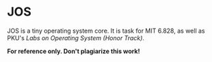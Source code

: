 # JOS
JOS is a tiny operating system core. It is task for
MIT 6.828, as well as PKU's *Labs on Operating System (Honor Track)*.

**For reference only. Don't plagiarize this work!**
